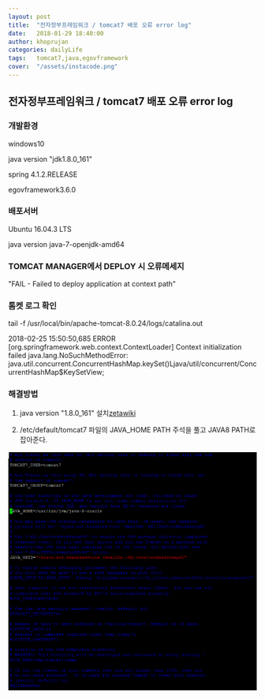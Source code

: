 ```yaml
---
layout: post
title:  "전자정부프레임워크 / tomcat7 배포 오류 error log"
date:   2018-01-29 18:40:00
author: khoprujan
categories: dailyLife
tags:	tomcat7,java,egovframework
cover:  "/assets/instacode.png"
---
```


## 전자정부프레임워크 / tomcat7 배포 오류 error log

### 개발환경
windows10

java version "jdk1.8.0_161"

spring 4.1.2.RELEASE

egovframework3.6.0

### 배포서버
Ubuntu 16.04.3 LTS

java version java-7-openjdk-amd64

### TOMCAT MANAGER에서 DEPLOY 시 오류메세지
"FAIL - Failed to deploy application at context path"

### 톰켓 로그 확인
tail -f /usr/local/bin/apache-tomcat-8.0.24/logs/catalina.out

2018-02-25 15:50:50,685 ERROR [org.springframework.web.context.ContextLoader] Context initialization failed
java.lang.NoSuchMethodError: java.util.concurrent.ConcurrentHashMap.keySet()Ljava/util/concurrent/ConcurrentHashMap$KeySetView;

### 해결방법
1. java version "1.8.0_161" 설치[zetawiki]

2. /etc/default/tomcat7 파일의 JAVA_HOME PATH 주석을 풀고 JAVA8 PATH로 잡아준다.

<a href="/assets/images/tomcatError.png" data-lightbox="large" data-title="lightbox test">
  <img src="/assets/images/tomcatError.png" title="lightbox test">
</a>


[zetawiki]:   https://goo.gl/He2sRX
